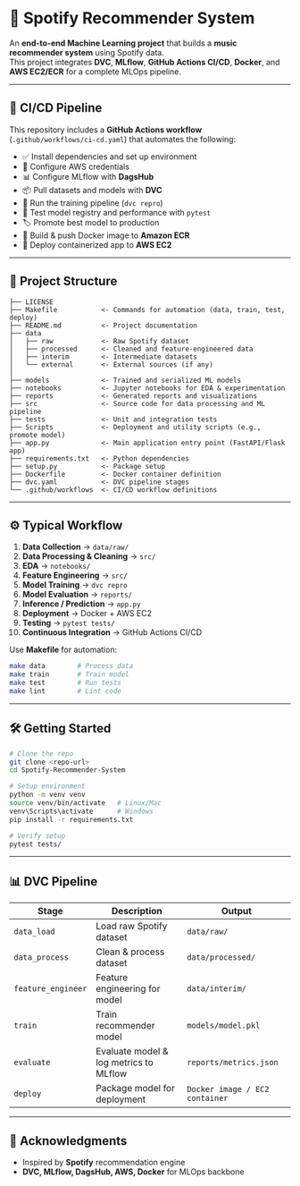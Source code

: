 # 🎵 Spotify Recommender System

An **end-to-end Machine Learning project** that builds a **music recommender system** using Spotify data.  
This project integrates **DVC**, **MLflow**, **GitHub Actions CI/CD**, **Docker**, and **AWS EC2/ECR** for a complete MLOps pipeline.

---

## 🚀 CI/CD Pipeline

This repository includes a **GitHub Actions workflow** (`.github/workflows/ci-cd.yaml`) that automates the following:

* ✅ Install dependencies and set up environment  
* 🔑 Configure AWS credentials  
* 📊 Configure MLflow with **DagsHub**  
* 📦 Pull datasets and models with **DVC**  
* 🔄 Run the training pipeline (`dvc repro`)  
* 🧪 Test model registry and performance with `pytest`  
* 🏷️ Promote best model to production  
* 🐳 Build & push Docker image to **Amazon ECR**  
* 🚀 Deploy containerized app to **AWS EC2**  

---

## 📂 Project Structure

```
├── LICENSE
├── Makefile           <- Commands for automation (data, train, test, deploy)
├── README.md          <- Project documentation
├── data
│   ├── raw            <- Raw Spotify dataset
│   ├── processed      <- Cleaned and feature-engineered data
│   ├── interim        <- Intermediate datasets
│   └── external       <- External sources (if any)
│
├── models             <- Trained and serialized ML models
├── notebooks          <- Jupyter notebooks for EDA & experimentation
├── reports            <- Generated reports and visualizations
├── src                <- Source code for data processing and ML pipeline
├── tests              <- Unit and integration tests
├── Scripts            <- Deployment and utility scripts (e.g., promote model)
├── app.py             <- Main application entry point (FastAPI/Flask app)
├── requirements.txt   <- Python dependencies
├── setup.py           <- Package setup
├── Dockerfile         <- Docker container definition
├── dvc.yaml           <- DVC pipeline stages
└── .github/workflows  <- CI/CD workflow definitions
```

---

## ⚙️ Typical Workflow

1. **Data Collection** → `data/raw/`  
2. **Data Processing & Cleaning** → `src/`  
3. **EDA** → `notebooks/`  
4. **Feature Engineering** → `src/`  
5. **Model Training** → `dvc repro`  
6. **Model Evaluation** → `reports/`  
7. **Inference / Prediction** → `app.py`  
8. **Deployment** → Docker + AWS EC2  
9. **Testing** → `pytest tests/`  
10. **Continuous Integration** → GitHub Actions CI/CD  

Use **Makefile** for automation:

```bash
make data        # Process data
make train       # Train model
make test        # Run tests
make lint        # Lint code
```

---

## 🛠️ Getting Started

```bash
# Clone the repo
git clone <repo-url>
cd Spotify-Recommender-System

# Setup environment
python -m venv venv
source venv/bin/activate   # Linux/Mac
venv\Scripts\activate      # Windows
pip install -r requirements.txt

# Verify setup
pytest tests/
```

---

## 📊 DVC Pipeline

| Stage              | Description                           | Output                          |
|--------------------|---------------------------------------|---------------------------------|
| `data_load`        | Load raw Spotify dataset              | `data/raw/`                     |
| `data_process`     | Clean & process dataset               | `data/processed/`               |
| `feature_engineer` | Feature engineering for model         | `data/interim/`                 |
| `train`            | Train recommender model               | `models/model.pkl`              |
| `evaluate`         | Evaluate model & log metrics to MLflow| `reports/metrics.json`          |
| `deploy`           | Package model for deployment          | `Docker image / EC2 container`  |

---



## 🙌 Acknowledgments

* Inspired by **Spotify** recommendation engine  
* **DVC, MLflow, DagsHub, AWS, Docker** for MLOps backbone  
